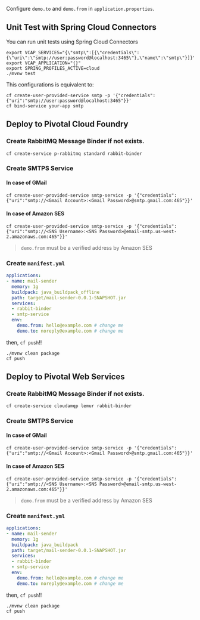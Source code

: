 Configure `demo.to` and `demo.from` in `application.properties`.

## Unit Test with Spring Cloud Connectors

You can run unit tests using Spring Cloud Connectors

```
export VCAP_SERVICES="{\"smtp\":[{\"credentials\":{\"uri\":\"smtp://user:password@localhost:3465\"},\"name\":\"smtp\"}]}"
export VCAP_APPLICATION="{}"
export SPRING_PROFILES_ACTIVE=cloud
./mvnw test
```

This configurations is equivalent to:

```
cf create-user-provided-service smtp -p '{"credentials":{"uri":"smtp://user:password@localhost:3465"}}'
cf bind-service your-app smtp
```

## Deploy to Pivotal Cloud Foundry

### Create RabbitMQ Message Binder if not exists.

```
cf create-service p-rabbitmq standard rabbit-binder
```

### Create SMTPS Service

#### In case of GMail

```
cf create-user-provided-service smtp-service -p '{"credentials":{"uri":"smtp://<Gmail Account>:<Gmail Password>@smtp.gmail.com:465"}}'
```

#### In case of Amazon SES

```
cf create-user-provided-service smtp-service -p '{"credentials":{"uri":"smtp://<SNS Username>:<SNS Password>@email-smtp.us-west-2.amazonaws.com:465"}}'
```

> `demo.from` must be a verified address by Amazon SES


### Create `manifest.yml`

``` yml
applications:
- name: mail-sender
  memory: 1g
  buildpack: java_buildpack_offline
  path: target/mail-sender-0.0.1-SNAPSHOT.jar
  services:
  - rabbit-binder
  - smtp-service
  env:
    demo.from: hello@example.com # change me
    demo.to: noreply@example.com # change me
```

then, `cf push`!!

```
./mvnw clean package
cf push
```


## Deploy to Pivotal Web Services

### Create RabbitMQ Message Binder if not exists.

```
cf create-service cloudamqp lemur rabbit-binder
```

### Create SMTPS Service

#### In case of GMail

```
cf create-user-provided-service smtp-service -p '{"credentials":{"uri":"smtp://<Gmail Account>:<Gmail Password>@smtp.gmail.com:465"}}'
```

#### In case of Amazon SES

```
cf create-user-provided-service smtp-service -p '{"credentials":{"uri":"smtp://<SNS Username>:<SNS Password>@email-smtp.us-west-2.amazonaws.com:465"}}'
```

> `demo.from` must be a verified address by Amazon SES

### Create `manifest.yml`

``` yml
applications:
- name: mail-sender
  memory: 1g
  buildpack: java_buildpack
  path: target/mail-sender-0.0.1-SNAPSHOT.jar
  services:
  - rabbit-binder
  - smtp-service
  env:
    demo.from: hello@example.com # change me
    demo.to: noreply@example.com # change me
```

then, `cf push`!!

```
./mvnw clean package
cf push
```